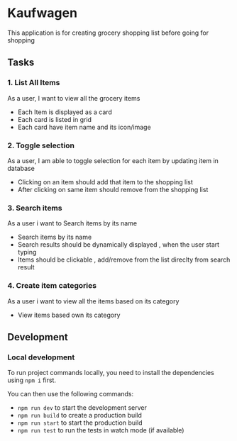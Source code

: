 # Kaufwagen

This application is for creating grocery shopping list before going for shopping

## Tasks

### 1. List All Items

As a user, I want to view all the grocery items
- Each Item is displayed as a card
- Each card is listed in grid
- Each card have item name and its icon/image

### 2. Toggle selection
As a user, I am able to toggle selection for each item by updating item in database
- Clicking on an item should add that item to the shopping list
- After clicking on same item should remove from the shopping list

### 3. Search items
As a user i want to Search items by its name
- Search items by its name
- Search results should be dynamically displayed , when the user start typing
- Items should be clickable , add/remove from the list direclty from search result

### 4. Create item categories
As a user i want to view all the items based on its category
- View items based own its category


## Development

### Local development

To run project commands locally, you need to install the dependencies using `npm i` first.

You can then use the following commands:

- `npm run dev` to start the development server
- `npm run build` to create a production build
- `npm run start` to start the production build
- `npm run test` to run the tests in watch mode (if available)


